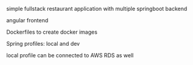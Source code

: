 simple fullstack restaurant application with multiple springboot backend

angular frontend

Dockerfiles to create docker images

Spring profiles: local and dev

local profile can be connected to AWS RDS as well
